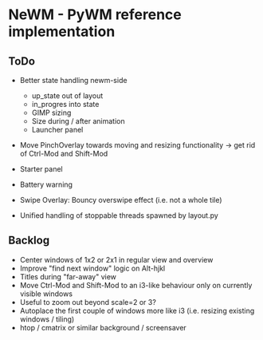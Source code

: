 # NeWM - PyWM reference implementation

## ToDo

- Better state handling newm-side
    - up_state out of layout
    - in_progres into state
    - GIMP sizing
    - Size during / after animation
    - Launcher panel

- Move PinchOverlay towards moving and resizing functionality -> get rid of Ctrl-Mod and Shift-Mod
- Starter panel
- Battery warning
- Swipe Overlay: Bouncy overswipe effect (i.e. not a whole tile)
- Unified handling of stoppable threads spawned by layout.py


## Backlog

- Center windows of 1x2 or 2x1 in regular view and overview
- Improve "find next window" logic on Alt-hjkl
- Titles during "far-away" view
- Move Ctrl-Mod and Shift-Mod to an i3-like behaviour only on currently visible windows
- Useful to zoom out beyond scale=2 or 3?
- Autoplace the first couple of windows more like i3 (i.e. resizing existing windows / tiling)
- htop / cmatrix or similar background / screensaver
